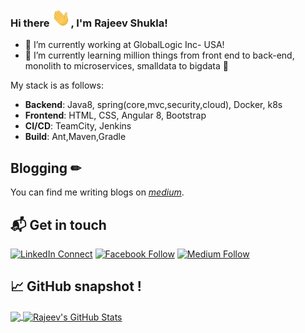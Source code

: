 ### Hi there <img src="https://raw.githubusercontent.com/rajeevshukla/rajeevshukla/master/wave.gif" width="30px">, I'm  Rajeev Shukla!
- 🔭 I’m currently working at GlobalLogic Inc- USA!
- 🌱 I’m currently learning million things from front end to back-end,  monolith to microservices,  smalldata to bigdata 🤣
 
My stack is as follows:

* **Backend**: Java8, spring(core,mvc,security,cloud),  Docker, k8s
* **Frontend**: HTML, CSS, Angular 8, Bootstrap
* **CI/CD**: TeamCity, Jenkins
* **Build**: Ant,Maven,Gradle


## Blogging  &#x270f;

You can find me writing blogs on *[medium](https://catalins.tech)*.

## 📬 Get in touch

[![LinkedIn Connect](https://img.shields.io/badge/%20-Connect-black?color=14171A&labelColor=212121&logo=linkedin&logoColor=ffffff)](https://www.linkedin.com/in/mail2rajeevshukla/)
[![Facebook Follow](https://img.shields.io/badge/%20-Follow-black?color=14171A&labelColor=1976d2&logo=facebook&logoColor=ffffff)](https://web.facebook.com/mail2rajeevshukla) 
[![Medium Follow](https://img.shields.io/badge/%20-Follow-black?color=14171A&labelColor=1976d2&logo=medium&logoColor=ffffff)](https://medium.com/@mail2rajeevshukla) 


## &#x1f4c8; GitHub snapshot !

<a href="https://github.com/rajeevshukla/rajeevshukla">
  <img align="center" src="https://github-readme-stats.vercel.app/api/top-langs/?username=rajeevshukla&hide=JavaScript&title_color=ffffff&text_color=FAFBFC&icon_color=2bbc8a&bg_color=1d1f21" />
</a>

<a href="https://github.com/rajeevshukla/rajeevshukla">
  <img align="center" src="https://github-readme-stats.vercel.app/api?username=rajeevshukla&show_icons=true&line_height=27&count_private=true&title_color=ffffff&text_color=c9cacc&icon_color=2bbc8a&bg_color=1d1f21" alt="Rajeev's GitHub Stats" />
</a>